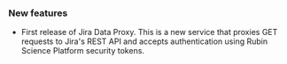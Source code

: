 ### New features

- First release of Jira Data Proxy. This is a new service that proxies GET requests to Jira's REST API and accepts authentication using Rubin Science Platform security tokens.
